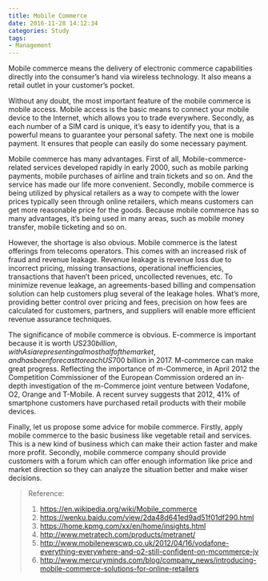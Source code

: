 ```yaml
---
title: Mobile Commerce
date: 2016-11-28 14:12:34
categories: Study
tags:
- Management
---
```


Mobile commerce means the delivery of electronic commerce capabilities directly into the consumer’s hand via wireless technology. It also means a retail outlet in your customer’s pocket.

Without any doubt, the most important feature of the mobile commerce is mobile access. <!--more-->Mobile access is the basic means to connect your mobile device to the Internet, which allows you to trade everywhere. Secondly, as each number of a SIM card is unique, it’s easy to identify you, that is a powerful means to guarantee your personal safety. The next one is mobile payment. It ensures that people can easily do some necessary payment.

Mobile commerce has many advantages. First of all, Mobile-commerce-related services developed rapidly in early 2000, such as mobile parking payments, mobile purchases of airline and train tickets and so on. And the service has made our life more convenient. Secondly, mobile commerce is being utilized by physical retailers as a way to compete with the lower prices typically seen through online retailers, which means customers can get more reasonable price for the goods. Because mobile commerce has so many advantages, it’s being used in many areas, such as mobile money transfer, mobile ticketing and so on.

However, the shortage is also obvious. Mobile commerce is the latest offerings from telecoms operators. This comes with an increased risk of fraud and revenue leakage. Revenue leakage is revenue loss due to incorrect pricing, missing transactions, operational inefficiencies, transactions that haven’t been priced, uncollected revenues, etc. To minimize revenue leakage, an agreements-based billing and compensation solution can help customers plug several of the leakage holes. What’s more, providing better control over pricing and fees, precision on how fees are calculated for customers, partners, and suppliers will enable more efficient revenue assurance techniques. 

The significance of mobile commerce is obvious. E-commerce is important because it is worth US$230 billion, with Asia representing almost half of the market, and has been forecast to reach US$700 billion in 2017. M-commerce can make great progress. Reflecting the importance of m-Commerce, in April 2012 the Competition Commissioner of the European Commission ordered an in-depth investigation of the m-Commerce joint venture between Vodafone, O2, Orange and T-Mobile. A recent survey suggests that 2012, 41% of smartphone customers have purchased retail products with their mobile devices.

Finally, let us propose some advice for mobile commerce. Firstly, apply mobile commerce to the basic business like vegetable retail and services. This is a new kind of business which can make their action faster and make more profit. Secondly, mobile commerce company should provide customers with a forum which can offer enough information like price and market direction so they can analyze the situation better and make wiser decisions.

> Reference:
>
> 1. https://en.wikipedia.org/wiki/Mobile_commerce
> 2. https://wenku.baidu.com/view/2da48d641ed9ad51f01df290.html
> 3. https://home.kpmg.com/xx/en/home/insights.html
> 4. http://www.metratech.com/products/metranet/
> 5. http://www.mobilenewscwp.co.uk/2012/04/16/vodafone-everything-everywhere-and-o2-still-confident-on-mcommerce-jv
> 6. http://www.mercuryminds.com/blog/company_news/introducing-mobile-commerce-solutions-for-online-retailers

